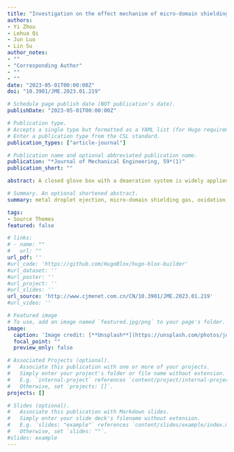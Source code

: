 ```yaml
---
title: "Investigation on the effect mechanism of micro-domain shielding gas on metal droplet ejection process"
authors:
- Yi Zhou
- Lehua Qi
- Jun Luo
- Lin Su
author_notes:
- ""
- "Corresponding Author"
- ""
- ""
date: "2023-05-01T00:00:00Z"
doi: "10.3901/JME.2023.01.219"

# Schedule page publish date (NOT publication's date).
publishDate: "2023-05-01T00:00:00Z"

# Publication type.
# Accepts a single type but formatted as a YAML list (for Hugo requirements).
# Enter a publication type from the CSL standard.
publication_types: ["article-journal"]

# Publication name and optional abbreviated publication name.
publication: "*Journal of Mechanical Engineering, 59*(1)"
publication_short: ""

abstract: A closed glove box with a deaeration system is widely applied for maintaining a low-oxygen environment (the oxygen content of <50 ppm) in metal droplet-based 3D printing. However, it is disadvantageous to the industrial application of the technology because of the narrow space of a glove box. Thus, it is very significant to construct a micro-domain low-oxygen environment at the exit of metal droplet ejection, which can prevent droplets from oxidation, broaden applicability, and improve flexibility. Meanwhile, an excellent micro-domain shielding environment is a key to promoting the engineering application of metal droplet-based 3D printing. However, shielding gas will generate airflow disturbance, which inhibits the stability and accuracy of the droplet printing. To address this problem, a novel annular gas jet micro-domain shielding device is designed and developed, the mechanisms of oxidation and airflow-dynamics during tin alloy droplet ejection process are studied by the combination of experiments and simulations. Results show that when the supply of shielding gas is insufficient, oxidation will decrease the surface tension and increase the viscosity of a metal jet (i.e. the Oh value of a metal jet increases), which leads to the generation of a single droplet with a conical tail. When the supply of shielding gas is excessive, the secondary vortex appears at the root of a metal jet, which causes a secondary breakup occurs, and then multiple metal droplets are formed. Furthermore, a long well-fused tin alloy pillar with an ordered arrangement and a size-uniform bump array with accurate landing-points are successfully printed under appropriate parameters, which confirms the effectiveness of the annular gas jet micro-domain shielding device. The current investigation may provide crucial technical and theoretical support for the application of metal droplet-based 3D printing.

# Summary. An optional shortened abstract.
summary: metal droplet ejection, micro-domain shielding gas, oxidation, airflow-dynamics.

tags:
- Source Themes
featured: false

# links:
# - name: ""
#   url: ""
url_pdf: ''
#url_code: 'https://github.com/HugoBlox/hugo-blox-builder'
#url_dataset: ''
#url_poster: ''
#url_project: ''
#url_slides: ''
url_source: 'http://www.cjmenet.com.cn/CN/10.3901/JME.2023.01.219'
#url_video: ''

# Featured image
# To use, add an image named `featured.jpg/png` to your page's folder. 
image:
  caption: 'Image credit: [**Unsplash**](https://unsplash.com/photos/jdD8gXaTZsc)'
  focal_point: ""
  preview_only: false

# Associated Projects (optional).
#   Associate this publication with one or more of your projects.
#   Simply enter your project's folder or file name without extension.
#   E.g. `internal-project` references `content/project/internal-project/index.md`.
#   Otherwise, set `projects: []`.
projects: []

# Slides (optional).
#   Associate this publication with Markdown slides.
#   Simply enter your slide deck's filename without extension.
#   E.g. `slides: "example"` references `content/slides/example/index.md`.
#   Otherwise, set `slides: ""`.
#slides: example
---
```


<!-- {{% callout note %}}
Click the *Cite* button above to demo the feature to enable visitors to import publication metadata into their reference management software.
{{% /callout %}}

{{% callout note %}}
Create your slides in Markdown - click the *Slides* button to check out the example.
{{% /callout %}}

Add the publication's **full text** or **supplementary notes** here. You can use rich formatting such as including [code, math, and images](https://docs.hugoblox.com/content/writing-markdown-latex/). -->

